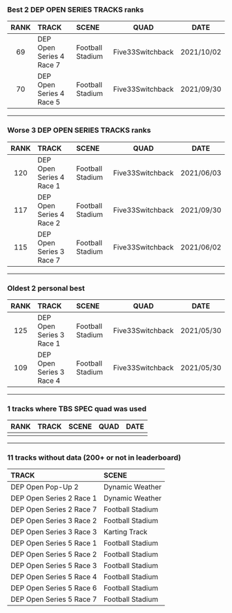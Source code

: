 ### Best 2 DEP OPEN SERIES TRACKS ranks
|RANK|TRACK|SCENE|QUAD|DATE|
|:---:|:---|:---|:---:|:---:|
|69|DEP Open Series 4 Race 7|Football Stadium|Five33Switchback|2021/10/02|
|70|DEP Open Series 4 Race 5|Football Stadium|Five33Switchback|2021/09/30|
---
### Worse 3 DEP OPEN SERIES TRACKS ranks
|RANK|TRACK|SCENE|QUAD|DATE|
|:---:|:---|:---|:---:|:---:|
|120|DEP Open Series 4 Race 1|Football Stadium|Five33Switchback|2021/06/03|
|117|DEP Open Series 4 Race 2|Football Stadium|Five33Switchback|2021/09/30|
|115|DEP Open Series 3 Race 7|Football Stadium|Five33Switchback|2021/06/02|
---
### Oldest 2 personal best
|RANK|TRACK|SCENE|QUAD|DATE|
|:---:|:---|:---|:---:|:---:|
|125|DEP Open Series 3 Race 1|Football Stadium|Five33Switchback|2021/05/30|
|109|DEP Open Series 3 Race 4|Football Stadium|Five33Switchback|2021/05/30|
---
### 1 tracks where TBS SPEC quad was used
|RANK|TRACK|SCENE|QUAD|DATE|
|:---:|:---|:---|:---:|:---:|
||||||
---
### 11 tracks without data (200+ or not in leaderboard)
|TRACK|SCENE|
|:---|:---|
|DEP Open Pop-Up 2|Dynamic Weather|
|DEP Open Series 2 Race 1|Dynamic Weather|
|DEP Open Series 2 Race 7|Football Stadium|
|DEP Open Series 3 Race 2|Football Stadium|
|DEP Open Series 3 Race 3|Karting Track|
|DEP Open Series 5 Race 1|Football Stadium|
|DEP Open Series 5 Race 2|Football Stadium|
|DEP Open Series 5 Race 3|Football Stadium|
|DEP Open Series 5 Race 4|Football Stadium|
|DEP Open Series 5 Race 6|Football Stadium|
|DEP Open Series 5 Race 7|Football Stadium|

